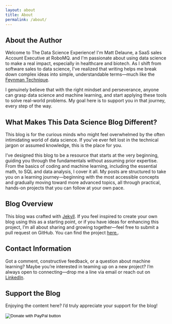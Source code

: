 ```yaml
---
layout: about
title: About
permalink: /about/
---
```

## About the Author

Welcome to The Data Science Experience! I'm Matt Delaune, a SaaS sales Account Executive at RoboMQ. and I'm passionate about using data science to make a real impact, especially in healthcare and biotech. As I shift from software sales to data science, I've realized that writing helps me break down complex ideas into simple, understandable terms—much like the [Feynman Technique](https://www.youtube.com/watch?v=_f-qkGJBPts).

I genuinely believe that with the right mindset and perseverance, anyone can grasp data science and machine learning, and start applying these tools to solve real-world problems. My goal here is to support you in that journey, every step of the way.

## What Makes This Data Science Blog Different?

This blog is for the curious minds who might feel overwhelmed by the often intimidating world of data science. If you've ever felt lost in the technical jargon or assumed knowledge, this is the place for you.

I’ve designed this blog to be a resource that starts at the very beginning, guiding you through the fundamentals without assuming prior expertise. From the basics of coding and machine learning, including the essential math, to SQL and data analysis, I cover it all. My posts are structured to take you on a learning journey—beginning with the most accessible concepts and gradually moving toward more advanced topics, all through practical, hands-on projects that you can follow at your own pace.

## Blog Overview

This blog was crafted with [Jekyll](https://jekyllrb.com "Jekyll"). If you feel inspired to create your own blog using this as a starting point, or if you have ideas for enhancing this project, I’m all about sharing and growing together—feel free to submit a pull request on GitHub. You can find the project [here.](https://github.com/mattdelaune/blog).

## Contact Information

Got a comment, constructive feedback, or a question about machine learning? Maybe you’re interested in teaming up on a new project? I’m always open to connecting—drop me a line via email or reach out on [LinkedIn](https://www.linkedin.com/in/mdelaune/).

## Support the Blog

Enjoying the content here? I’d truly appreciate your support for the blog!

<form action="https://www.paypal.com/donate" method="post" target="_top">
<input type="hidden" name="business" value="6N93AGCCLDAX4" />
<input type="hidden" name="no_recurring" value="0" />
<input type="hidden" name="currency_code" value="USD" />
<input type="image" src="https://www.paypalobjects.com/en_US/i/btn/btn_donate_SM.gif" border="0" name="submit" title="PayPal - The safer, easier way to pay online!" alt="Donate with PayPal button" />
<img alt="" border="0" src="https://www.paypal.com/en_US/i/scr/pixel.gif" width="1" height="1" />
</form>

